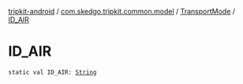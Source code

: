 [tripkit-android](../../index.md) / [com.skedgo.tripkit.common.model](../index.md) / [TransportMode](index.md) / [ID_AIR](./-i-d_-a-i-r.md)

# ID_AIR

`static val ID_AIR: `[`String`](https://kotlinlang.org/api/latest/jvm/stdlib/kotlin/-string/index.html)